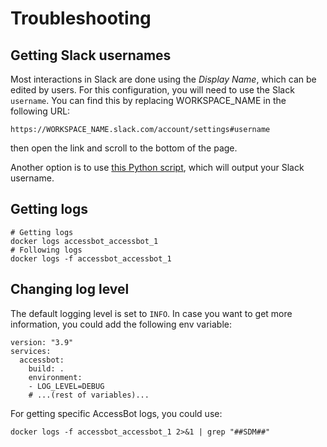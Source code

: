 # Troubleshooting

## Getting Slack usernames

Most interactions in Slack are done using the _Display Name_, which can be edited by users. For this configuration, you will need to use the Slack `username`. You can find this by replacing WORKSPACE_NAME in the following URL:
```
https://WORKSPACE_NAME.slack.com/account/settings#username
```
then open the link and scroll to the bottom of the page. 

Another option is to use [this Python script](../tools/get-slack-handle.py), which will output your Slack username.

## Getting logs
```
# Getting logs
docker logs accessbot_accessbot_1 
# Following logs
docker logs -f accessbot_accessbot_1
```

## Changing log level
The default logging level is set to `INFO`. In case you want to get more information, you could add the following env variable:
```
version: "3.9"
services:
  accessbot:
    build: .
    environment:
    - LOG_LEVEL=DEBUG
    # ...(rest of variables)...
```

For getting specific AccessBot logs, you could use:
```
docker logs -f accessbot_accessbot_1 2>&1 | grep "##SDM##"
```
